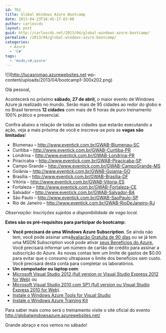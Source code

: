 ```yaml
---
id: 762
title: Global Windows Azure Bootcamp
date: 2013-04-23T18:45:17-03:00
author: carloscds
layout: post
guid: http://carloscds.net/2013/04/global-windows-azure-bootcamp/
permalink: /2013/04/global-windows-azure-bootcamp/
categories:
  - Azure
  - 'C#'
tags:
  - 'msdn;c#;azure'
---
```

![](http://lucasromao.azurewebsites.net wp-content/uploads/2013/04/bootcamp1-300x202.png)

Olá pessoal, 

Acontecerá no próximo **sábado, 27 de abril,** o maior evento de Windows Azure já realizado no mundo. Serão mais de 95 cidades ao redor do globo e no Brasil teremos **12 cidades** com mais de 6 horas de puro treinamento 100% prático e presencial. 

Confira abaixo a relação de todas as cidades que estarão executando a ação, veja a mais próxima de você e inscreva-se pois as **vagas são limitadas**! 

* Blumenau – <http://www.eventick.com.br/GWAB-Blumenau-SC> 
* Curitiba – <http://www.eventick.com.br/GWAB-Curitiba-PR> 
* Londrina – <http://www.eventick.com.br/GWAB-Londrina-PR> 
* Piracicaba – <http://www.eventick.com.br/GWAB-Piracicaba-SP> 
* Campo Grande – <http://www.eventick.com.br/GWAB-CampoGrande-MS> 
* Goiânia – <http://www.eventick.com.br/GWAB-Goiania-GO> 
* Brasília – <http://www.eventick.com.br/GWAB-Brasilia-DF> 
* Vitória – <http://www.eventick.com.br/GWAB-Vitoria-ES> 
* Fortaleza – <http://www.eventick.com.br/GWAB-Fortaleza-CE> 
* Salvador – <http://www.eventick.com.br/GWAB-Salvador-BA> 
* São Paulo – <http://www.eventick.com.br/GWAB-SaoPaulo-SP> 
* Rio de Janeiro – <http://www.eventick.com.br/GWAB-RioDeJaneiro-RJ></ul> 
                                            
_Observação: Inscrições sujeitas a disponibilidade de vaga local._ 

**Estes são os pré-requisitos para participar do bootcamp:** 

* **Você precisará de uma Windows Azure Subscription**. Se ainda não tem, você pode assinar uma[Avaliação Gratuíta de 90 dias](http://www.windowsazure.com/pt-br/pricing/free-trial/?WT.mc_id=A7C6F03CD) ou se já tem uma MSDN Subscription você pode ativar [seus Benefícios do Azure.](http://www.windowsazure.com/pt-br/pricing/member-offers/msdn-benefits/) Você precisará informar um número de cartão de crédito para assinar a subscrição do Azure. As novas contas tem um limite de gastos de $0.00 para evitar que o consumo ultrapasse o limite dos benefícios sem custo. Você precisará desta conta para completar os laboratórios. 
* **Um computador ou laptop com**: 
* [Microsoft Visual Studio 2012 (full version or Visual Studio Express 2012 for Web)](http://www.microsoft.com/visualstudio/eng/downloads) ou 
* [Microsoft Visual Studio 2010 com SP1 (full version ou Visual Studio Express 2010 for Web)](http://www.microsoft.com/visualstudio/eng/downloads#d-2010-express). 
* [Instale o Windows Azure Tools for Visual Studio](http://go.microsoft.com/fwlink/?LinkID=254364&clcid=0x409) 
* [Instale o Windows Azure Training Kit](http://www.microsoft.com/en-us/download/details.aspx?id=8396)</ul> </ul> 
Para saber mais como será o treinamento visite o site oficial do evento <http://globalwindowsazure.azurewebsites.net/> 

Grande abraço e nos vemos no sábado!